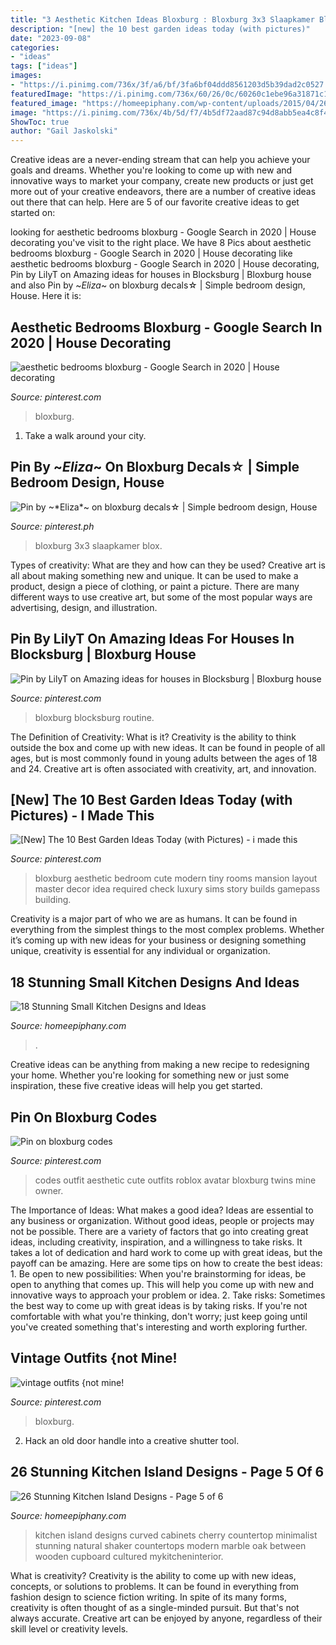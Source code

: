 ```yaml
---
title: "3 Aesthetic Kitchen Ideas Bloxburg : Bloxburg 3x3 Slaapkamer Blox"
description: "[new] the 10 best garden ideas today (with pictures)"
date: "2023-09-08"
categories:
- "ideas"
tags: ["ideas"]
images:
- "https://i.pinimg.com/736x/3f/a6/bf/3fa6bf04ddd8561203d5b39dad2c0527.jpg"
featuredImage: "https://i.pinimg.com/736x/60/26/0c/60260c1ebe96a31871c123f07a66b3d3.jpg"
featured_image: "https://homeepiphany.com/wp-content/uploads/2015/04/26-Stunning-Kitchen-Island-Designs-20.jpg"
image: "https://i.pinimg.com/736x/4b/5d/f7/4b5df72aad87c94d8abb5ea4c8f4ce50.jpg"
ShowToc: true
author: "Gail Jaskolski"
---
```



Creative ideas are a never-ending stream that can help you achieve your goals and dreams. Whether you're looking to come up with new and innovative ways to market your company, create new products or just get more out of your creative endeavors, there are a number of creative ideas out there that can help. Here are 5 of our favorite creative ideas to get started on: 

	

		
looking for aesthetic bedrooms bloxburg - Google Search in 2020 | House decorating you've visit to the right place. We have 8 Pics about aesthetic bedrooms bloxburg - Google Search in 2020 | House decorating like aesthetic bedrooms bloxburg - Google Search in 2020 | House decorating, Pin by LilyT on Amazing ideas for houses in Blocksburg | Bloxburg house and also Pin by ~*Eliza*~ on bloxburg decals☆ | Simple bedroom design, House. Here it is:
		
    
## Aesthetic Bedrooms Bloxburg - Google Search In 2020 | House Decorating

<img loading=lazy src="https://i.pinimg.com/736x/3f/a6/bf/3fa6bf04ddd8561203d5b39dad2c0527.jpg" onerror="this.onerror=null;this.src='https://tse2.mm.bing.net/th?id=OIP.HBOAfwgiqxcEEhdbKpKVwwHaD3&amp;pid=15.1';" alt="aesthetic bedrooms bloxburg - Google Search in 2020 | House decorating">

_Source: pinterest.com_

>bloxburg. 

	

1) Take a walk around your city.

    
## Pin By ~*Eliza*~ On Bloxburg Decals☆ | Simple Bedroom Design, House

<img loading=lazy src="https://i.pinimg.com/736x/53/1d/aa/531daa29d2ba614f84c677086758b8f5.jpg" onerror="this.onerror=null;this.src='https://tse3.mm.bing.net/th?id=OIP.e3MWe6AhfLOQiQO9jjft-gHaEJ&amp;pid=15.1';" alt="Pin by ~*Eliza*~ on bloxburg decals☆ | Simple bedroom design, House">

_Source: pinterest.ph_

>bloxburg 3x3 slaapkamer blox. 

	

Types of creativity: What are they and how can they be used?
Creative art is all about making something new and unique. It can be used to make a product, design a piece of clothing, or paint a picture. There are many different ways to use creative art, but some of the most popular ways are advertising, design, and illustration.

    
## Pin By LilyT On Amazing Ideas For Houses In Blocksburg | Bloxburg House

<img loading=lazy src="https://i.pinimg.com/736x/60/26/0c/60260c1ebe96a31871c123f07a66b3d3.jpg" onerror="this.onerror=null;this.src='https://tse3.mm.bing.net/th?id=OIP.BGhcH8XrbF6B0kHNQJc6dwHaEK&amp;pid=15.1';" alt="Pin by LilyT on Amazing ideas for houses in Blocksburg | Bloxburg house">

_Source: pinterest.com_

>bloxburg blocksburg routine. 

	

The Definition of Creativity: What is it?
Creativity is the ability to think outside the box and come up with new ideas. It can be found in people of all ages, but is most commonly found in young adults between the ages of 18 and 24. Creative art is often associated with creativity, art, and innovation.

    
## [New] The 10 Best Garden Ideas Today (with Pictures) - I Made This

<img loading=lazy src="https://i.pinimg.com/736x/31/c6/2b/31c62beecb0b06da8bd09d934747383a.jpg" onerror="this.onerror=null;this.src='https://tse3.mm.bing.net/th?id=OIP.FVk2E7Xwqs1MftHKRnUmjgHaHa&amp;pid=15.1';" alt="[New] The 10 Best Garden Ideas Today (with Pictures) - i made this">

_Source: pinterest.com_

>bloxburg aesthetic bedroom cute modern tiny rooms mansion layout master decor idea required check luxury sims story builds gamepass building. 

	

Creativity is a major part of who we are as humans. It can be found in everything from the simplest things to the most complex problems. Whether it’s coming up with new ideas for your business or designing something unique, creativity is essential for any individual or organization.

    
## 18 Stunning Small Kitchen Designs And Ideas

<img loading=lazy src="https://homeepiphany.com/wp-content/uploads/2016/08/18-Stunning-Small-Kitchen-Designs-and-Ideas-2.jpg" onerror="this.onerror=null;this.src='https://tse4.mm.bing.net/th?id=OIP.P8GNoM3JKmG6j03s3HhWWAHaE6&amp;pid=15.1';" alt="18 Stunning Small Kitchen Designs and Ideas">

_Source: homeepiphany.com_

>. 

	

Creative ideas can be anything from making a new recipe to redesigning your home. Whether you're looking for something new or just some inspiration, these five creative ideas will help you get started.

    
## Pin On Bloxburg Codes

<img loading=lazy src="https://i.pinimg.com/736x/0c/6c/9b/0c6c9bf3ec3da53fd015e9fafa768c0c.jpg" onerror="this.onerror=null;this.src='https://tse2.mm.bing.net/th?id=OIP.paGtvNF3310bU3AQiTsu6QHaG5&amp;pid=15.1';" alt="Pin on bloxburg codes">

_Source: pinterest.com_

>codes outfit aesthetic cute outfits roblox avatar bloxburg twins mine owner. 

	

The Importance of Ideas: What makes a good idea?
Ideas are essential to any business or organization. Without good ideas, people or projects may not be possible. There are a variety of factors that go into creating great ideas, including creativity, inspiration, and a willingness to take risks. It takes a lot of dedication and hard work to come up with great ideas, but the payoff can be amazing. Here are some tips on how to create the best ideas: 1. Be open to new possibilities: When you're brainstorming for ideas, be open to anything that comes up. This will help you come up with new and innovative ways to approach your problem or idea. 2. Take risks: Sometimes the best way to come up with great ideas is by taking risks. If you're not comfortable with what you're thinking, don't worry; just keep going until you've created something that's interesting and worth exploring further. 
    
## Vintage Outfits {not Mine!

<img loading=lazy src="https://i.pinimg.com/736x/4b/5d/f7/4b5df72aad87c94d8abb5ea4c8f4ce50.jpg" onerror="this.onerror=null;this.src='https://tse1.mm.bing.net/th?id=OIP.X43pJDgZYUPXdA0BIjvwnAHaHW&amp;pid=15.1';" alt="vintage outfits {not mine!">

_Source: pinterest.com_

>bloxburg. 

	

2. Hack an old door handle into a creative shutter tool.

    
## 26 Stunning Kitchen Island Designs - Page 5 Of 6

<img loading=lazy src="https://homeepiphany.com/wp-content/uploads/2015/04/26-Stunning-Kitchen-Island-Designs-20.jpg" onerror="this.onerror=null;this.src='https://tse3.mm.bing.net/th?id=OIP.VUBgRDNj5S5boWGYK4QrowHaFj&amp;pid=15.1';" alt="26 Stunning Kitchen Island Designs - Page 5 of 6">

_Source: homeepiphany.com_

>kitchen island designs curved cabinets cherry countertop minimalist stunning natural shaker countertops modern marble oak between wooden cupboard cultured mykitcheninterior. 

	

What is creativity?
Creativity is the ability to come up with new ideas, concepts, or solutions to problems. It can be found in everything from fashion design to science fiction writing. In spite of its many forms, creativity is often thought of as a single-minded pursuit. But that's not always accurate. Creative art can be enjoyed by anyone, regardless of their skill level or creativity levels.

